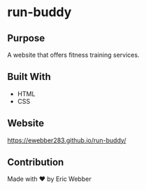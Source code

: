 # run-buddy

## Purpose
A website that offers fitness training services.

## Built With
* HTML
* CSS

## Website
https://ewebber283.github.io/run-buddy/

## Contribution
Made with ❤️ by Eric Webber
